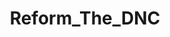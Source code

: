 ---
title: Reform_The_DNC
crosslinks:
- autotldr
- Conservative
- DemocratsCirclejerk
- politics
- BlueMidterm2018
- sandiego
- WayOfTheBern
---